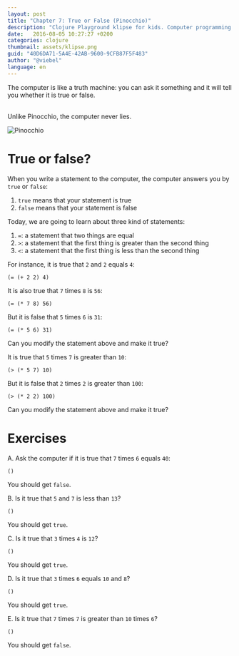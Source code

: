 ```yaml
---
layout: post
title: "Chapter 7: True or False (Pinocchio)"
description: "Clojure Playground klipse for kids. Computer programming course. Functions."
date:   2016-08-05 10:27:27 +0200
categories: clojure
thumbnail: assets/klipse.png
guid: "40D6DA71-5A4E-42AB-9600-9CFB87F5F483"
author: "@viebel"
language: en
---
```


The computer is like a truth machine: you can ask it something and it will tell you whether it is true or false.


<br/>
Unlike Pinocchio, the computer never lies.


![Pinocchio](/assets/pinocchio.png)

# True or false?


When you write a statement to the computer,  the computer answers you by `true` or `false`: 

1. `true` means that your statement is true
2. `false` means that your statement is false

Today, we are going to learn about three kind of statements:

1. `=`: a statement that two things are equal
2. `>`: a statement that the first thing is greater than the second thing
3. `<`: a statement that the first thing is less than the second thing

For instance, it is true that `2` and `2` equals `4`:

~~~klipse
(= (+ 2 2) 4)
~~~

It is also true that `7` times `8` is `56`:

~~~klipse
(= (* 7 8) 56)
~~~

But it is false that `5` times `6` is `31`:

~~~klipse
(= (* 5 6) 31)
~~~

Can you modify the statement above and make it true?

It is true that `5` times `7` is greater than `10`:

~~~klipse
(> (* 5 7) 10)
~~~


But it is false that `2` times `2` is greater than `100`:

~~~klipse
(> (* 2 2) 100)
~~~

Can you modify the statement above and make it true?


# Exercises 

A. Ask the computer if it is true that `7` times `6` equals `40`:

~~~klipse
()
~~~

You should get `false`.

B. Is it true that `5` and `7` is less than `13`?

~~~klipse
()
~~~

You should get `true`.

C. Is it true that `3` times `4` is `12`?

~~~klipse
()
~~~

You should get `true`.

D. Is it true that `3` times `6` equals `10` and `8`?

~~~klipse
()
~~~

You should get `true`.

E. Is it true that `7` times `7` is greater than `10` times `6`?

~~~klipse
()
~~~

You should get `false`.

